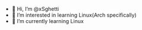 - 👋 Hi, I’m @xSghetti
- 👀 I’m interested in learning Linux(Arch specifically)
- 🌱 I’m currently learning Linux


<!---
xSghetti/xSghetti is a ✨ special ✨ repository because its `README.md` (this file) appears on your GitHub profile.
You can click the Preview link to take a look at your changes.
--->
